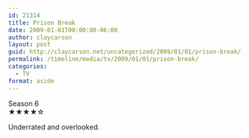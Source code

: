 ```yaml
---
id: 21314
title: Prison Break
date: 2009-01-01T00:00:00-06:00
author: claycarson
layout: post
guid: http://claycarson.net/uncategorized/2009/01/01/prison-break/
permalink: /timeline/media/tv/2009/01/01/prison-break/
categories:
  - TV
format: aside
---
```

<div class="media-details">Season 6</div>

<div class="media-creator"></div>

<div class="media-rating">★★★★☆</div>

Underrated and overlooked.